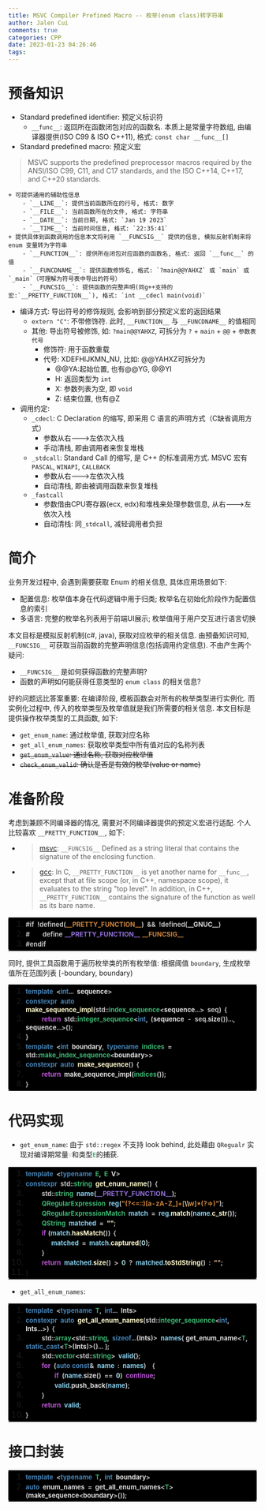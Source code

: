 ```yaml
---
title: MSVC Compiler Prefined Macro -- 枚举(enum class)转字符串
author: Jalen Cui
comments: true
categories: CPP
date: 2023-01-23 04:26:46
tags:
---
```


# 预备知识  

<!--
> block reference used head of paragragh, and can be nested.
-->
* Standard predefined identifier: 预定义标识符  
    + `__func__`: 返回所在函数闭包对应的函数名. 本质上是常量字符数组, 由编译器提供(ISO C99 & ISO C++11), 格式: `const char __func__[]`
* Standard predefined macro: 预定义宏
> MSVC supports the predefined preprocessor macros required by the ANSI/ISO C99, C11, and C17 standards, and the ISO C++14, C++17, and C++20 standards. 

    + 可提供通用的辅助性信息
        - `__LINE__`: 提供当前函数所在的行号, 格式: 数字
        - `__FILE__`: 当前函数所在的文件, 格式: 字符串
        - `__DATE__`: 当前日期, 格式: `Jan 19 2023`
        - `__TIME__`: 当前时间信息, 格式: `22:35:41`
    + 提供具体到函数调用的信息本文将利用 `__FUNCSIG__` 提供的信息, 模拟反射机制来将 enum 变量转为字符串 
        - `__FUNCTION__`: 提供所在闭包对应函数的函数名, 格式: 返回 `__func__` 的值
        - `__FUNCDNAME__`: 提供函数修饰名, 格式: `?main@@YAHXZ` 或 `main` 或 `_main`（可理解为符号表中导出的符号）
        - `__FUNCSIG__`: 提供函数的完整声明(同g++支持的宏:`__PRETTY_FUNCTION__`), 格式: `int __cdecl main(void)`
* 编译方式: 导出符号的修饰规则, 会影响到部分预定义宏的返回结果
    + `extern "C"`: 不带修饰符. 此时, `__FUNCTION__` 与 `__FUNCDNAME__` 的值相同 
    + 其他: 导出符号被修饰, 如: `?main@@YAHXZ`, 可拆分为 `?` + `main` + `@@` + `参数表代号`
        - 修饰符: 用于函数重载
        - 代号: XDEFHIJKMN_NU, 比如: @@YAHXZ可拆分为
            - @@YA:起始位置, 也有@@YG, @@YI
            - H: 返回类型为 `int`
            - X: 参数列表为空, 即 `void`
            - Z: 结束位置, 也有@Z
* 调用约定:   
    + `_cdecl`: C Declaration 的缩写, 即采用 C 语言的声明方式（C缺省调用方式）  
        - 参数从右--->左依次入栈
        - 手动清栈, 即由调用者来恢复堆栈
    + `_stdcall`: Standard Call 的缩写, 是 C++ 的标准调用方式. MSVC 宏有 `PASCAL`, `WINAPI`, `CALLBACK` 
        - 参数从右--->左依次入栈
        - 自动清栈, 即由被调用函数来恢复堆栈
    + `_fastcall`
        - 参数借由CPU寄存器(ecx, edx)和堆栈来处理参数信息, 从右--->左依次入栈
        - 自动清栈: 同`_stdcall`, 减轻调用者负担
# 简介  
业务开发过程中, 会遇到需要获取 <krd>Enum</krd> 的相关信息, 具体应用场景如下: 
* 配置信息: 枚举值本身在代码逻辑中用于归类; 枚举名在初始化阶段作为配置信息的索引
* 多语言: 完整的枚举名列表用于前端UI展示; 枚举值用于用户交互进行语言切换  

本文目标是模拟反射机制(c#, java), 获取对应枚举的相关信息. 由预备知识可知, `__FUNCSIG__` 可获取当前函数的完整声明信息(包括调用约定信息). 不由产生两个疑问: 
* `__FUNCSIG__` 是如何获得函数的完整声明?
* 函数的声明如何能获得任意类型的 `enum class` 的相关信息?  

好的问题远比答案重要: 在编译阶段, 模板函数会对所有的枚举类型进行实例化. 而实例化过程中, 传入的枚举类型及枚举值就是我们所需要的相关信息. 本文目标是提供操作枚举类型的工具函数, 如下:
* `get_enum_name`: 通过枚举值, 获取对应名称
* `get_all_enum_names`: 获取枚举类型中所有值对应的名称列表
* ~~`get_enum_value`: 通过名称, 获取对应枚举值~~
* ~~`check_enum_valid`: 确认是否是有效的枚举(value or name)~~
# 准备阶段
考虑到兼顾不同编译器的情况, 需要对不同编译器提供的预定义宏进行适配. 个人比较喜欢 `__PRETTY_FUNCTION__`, 如下:   
* > [msvc](https://learn.microsoft.com/en-us/cpp/preprocessor/predefined-macros?view=msvc-170): `__FUNCSIG__` Defined as a string literal that contains the signature of the enclosing function.
* > [gcc](https://gcc.gnu.org/onlinedocs/gcc/Function-Names.html): In C, `__PRETTY_FUNCTION__` is yet another name for `__func__`, except that at file scope (or, in C++, namespace scope), it evaluates to the string "top level". In addition, in C++, `__PRETTY_FUNCTION__` contains the signature of the function as well as its bare name.  

<table style="margin-bottom: 8px;">
    <tbody>
        <tr style="border: none">
            <td style="background: black; border: none; width: 100vw; border-radius: 4px">
                <ol style="margin:0;">
                    <li align="left"><b>
                        <font size=2 color=silver>#if&ensp;!defined(</font><font size=2 color=peru>__PRETTY_FUNCTION__</font><font size=2 color=silver>)&ensp;&&&ensp;!defined(</font><font size=2 color=gainsboro>__GNUC__</font><font size=2 color=silver>)</font>
                    </b></li>
                    <li align="left"><b>
                        <font size=2 color=silver>#&emsp;&emsp;define</font>
                        <font size=2 color=mediumpurple>__PRETTY_FUNCTION__</font>
                        <font size=2 color=peru>__FUNCSIG__</font>
                    </b></li>
                    <li align="left"><b>
                        <font size=2 color=silver>#endif</font>
                    </b></li>
                </ol>
            </td>
        </tr>
    </tbody>
</table>  

同时, 提供工具函数用于遍历枚举类的所有枚举值: 根据阈值 `boundary`, 生成枚举值所在范围列表 [-boundary, boundary)  

<table style="margin-top: 8px">
    <tbody>
        <tr style="border: none">
            <td style="background: black; border: none; width: 100vw; border-radius: 4px">
                <ol style="margin:0;">
                        <li align="left"><b>
                        <font size=2 color=steelblue>template</font><font size=2 color=silver>&ensp;<</font><font size=2 color=steelblue>int</font><font size=2 color=silver>...</font><font size=2 color=gainsboro>&ensp;sequence</font><font size=2 color=silver>></font>
                    </b></li>
                    <li align="left"><b>
                        <font size=2 color=steelblue>constexpr&ensp;auto</font><font size=2 color=lemonchiffon>&ensp;make_sequence_impl</font><font size=2 color=silver>(std::</font><font size=2 color=mediumseagreen>index_sequence</font><font size=2 color=silver><</font><font size=2 color=gainsboro>sequence</font><font size=2 color=silver>...>&ensp;seq)&ensp;{</font>
                    </b></li>
                    <li><b>
                        <font size=2 color=mediumorchid>&emsp;&emsp;&ensp;return</font><font size=2 color=silver>&ensp;std::</font><font size=2 color=mediumseagreen>integer_sequence</font><font size=2 color=silver><</font><font size=2 color=steelblue>int</font><font size=2 color=silver>,&ensp;(</font><font size=2 color=gainsboro>sequence&ensp;-</font><font size=2 color=silver>&ensp;seq.</font><font size=2 color=gainsboro>size</font><font size=2 color=silver>())...,</font><font size=2 color=gainsboro>&ensp;sequence</font><font size=2 color=silver>...>();</font>
                    </b></li>
                    <li align="left"><b>
                        <font size=2 color=silver>}</font>
                    </b></li>                       
                    <li align="left"><b>
                        <font size=2 color=steelblue>template</font><font size=2 color=silver>&ensp;<</font><font size=2 color=steelblue>int</font><font size=2 color=gainsboro>&ensp;boundary</font><font size=2 color=silver>,</font><font size=2 color=steelblue>&ensp;typename</font><font size=2 color=mediumseagreen>&ensp;indices</font><font size=2 color=silver>&ensp;=&ensp;std::</font><font size=2 color=mediumseagreen>make_index_sequence</font><font size=2 color=silver><</font><font size=2 color=gainsboro>boundary</font><font size=2 color=silver>>></font>
                    </b></li>
                    <li align="left"><b>
                        <font size=2 color=steelblue>constexpr&ensp;auto</font><font size=2 color=lemonchiffon>&ensp;make_sequence</font><font size=2 color=silver>()&ensp;{</font>
                    </b></li>
                    <li align="left"><b>
                        <font size=2 color=mediumorchid>&emsp;&emsp;&ensp;return</font><font size=2 color=gainsboro>&ensp;make_sequence_impl</font><font size=2 color=silver>(</font><font size=2 color=mediumseagreen>indices</font><font size=2 color=silver>());</font>
                    </b></li>
                    <li align="left"><b>
                        <font size=2 color=silver>}</font>
                    </b></li>
                </ol>
            </td>
        </tr>
    </tbody>
</table>  

# 代码实现
* `get_enum_name`: 由于 `std::regex` 不支持 look behind, 此处藉由 `QRegualr` 实现对编译期常量<b><font color=gainsboro>`V`</font></b>和类型<b><font color=mediumseagreen>`E`</font></b>的捕获.

<table>
    <tbody>
        <tr style="border: none">
            <td style="background: black; border: none; width: 100vw; border-radius: 4px">
                <ol style="margin:0;">
                    <li><b>
                        <font size=2 color=steelblue>template</font><font size=2 color=silver>&ensp;<</font><font size=2 color=steelblue>typename</font><font size=2 color=MediumSeaGreen>&ensp;E</font><font size=2 color=silver>,</font><font size=2 color=MediumSeaGreen>&ensp;E</font><font size=2 color=gainsboro>&ensp;V</font><font size=2 color=silver>></font>
                    </b></li>
                    <li align="left"><b>
                        <font size=2 color=steelblue>constexpr</font><font size=2 color=silver>&ensp;std::</font><font size=2 color=MediumSeaGreen>string</font><font size=2 color=LemonChiffon>&ensp;get_enum_name</font><font size=2 color=silver>()&ensp;{</font>
                    </b></li>
                    <b><li align="left">
                        <font size=2 color=silver>&emsp;&emsp;&ensp;std::</font><font size=2 color=mediumseagreen>string</font><font size=2 color=skyblue>&ensp;name</font><font size=2 color=silver>(</font><font size=2 color=mediumpurple>__PRETTY_FUNCTION__</font><font size=2 color=silver>);</font>
                    </b></li>
                    <b><li align="left">
                        <font size=2 color=mediumseagreen>&emsp;&emsp;&ensp;QRegularExpression</font><font size=2 color=skyblue>&ensp;reg</font><font size=2 color=silver>(</font><font size=2 color=peru>"(?<=::)[a-zA-Z_]+[</font><font size=2 color=navajowhite>\\</font><font size=2 color=peru>w]*(?=>)"</font><font size=2 color=silver>);</font>
                    </b></li>
                    <li><b>
                        <font size=2 color=mediumseagreen>&emsp;&emsp;&ensp;QRegularExpressionMatch</font><font size=2 color=skyblue>&ensp;match</font><font size=2 color=silver>&ensp;=</font><font size=2 color=skyblue>&ensp;reg</font><font size=2 color=silver>.</font><font size=2 color=lemonchiffon>match</font><font size=2 color=silver>(</font><font size=2 color=skyblue>name</font><font size=2 color=silver>.</font><font size=2 color=lemonchiffon>c_str</font><font size=2 color=silver>());</font>
                    </b></li>
                    <li><b>
                        <font size=2 color=mediumseagreen>&emsp;&emsp;&ensp;QString</font><font size=2 color=skyblue>&ensp;matched</font><font size=2 color=silver>&ensp;=</font><font size=2 color=lemonchiffon>&ensp;""</font><font size=2 color=silver>;</font>
                    </b></li>
                    <li><b>
                        <font size=2 color=mediumorchid>&emsp;&emsp;&ensp;if</font>
                        <font size=2 color=silver>(</font><font size=2 color=skyblue>match</font><font size=2 color=silver>.</font><font size=2 color=lemonchiffon>hasMatch</font><font size=2 color=silver>())&ensp;{</font>
                    </b></li>
                    <li><b>
                        <font size=2 color=skyblue>&emsp;&emsp;&emsp;&emsp;matched</font><font size=2 color=silver>&ensp;=</font><font size=2 color=skyblue>&ensp;match</font><font size=2 color=silver>.</font><font size=2 color=lemonchiffon>captured</font><font size=2 color=silver>(</font><font size=2 color=powderblue>0</font><font size=2 color=silver>);</font>
                    </b></li>
                    <li><b>
                        <font size=2 color=silver>&emsp;&emsp;&ensp;}</font>
                    </b></li>
                    <li><b>
                        <font size=2 color=mediumorchid>&emsp;&emsp;&ensp;return</font><font size=2 color=skyblue>&ensp;matched</font><font size=2 color=silver>.</font><font size=2 color=lemonchiffon>size</font><font size=2 color=silver>()&ensp;></font><font size=2 color=powderblue>&ensp;0</font><font size=2 color=silver>&ensp;?</font><font size=2 color=skyblue>&ensp;matched</font><font size=2 color=silver>.</font><font size=2 color=lemonchiffon>toStdString</font><font size=2 color=silver>()&ensp;:</font><font size=2 color=burlywood>&ensp;""</font><font size=2 color=silver>;</font>
                    </b></li>
                    <li><b>
                        <font size=2 colro=silver>}</font>
                    </b></li>
                </ol>
            </td>
        </tr>
    </tbody>
</table>  

* `get_all_enum_names`:  

<table>
    <tbody>
        <tr style="border: none">
            <td style="background: black; border: none; width: 100vw; border-radius: 4px">
                <ol style="margin:0;">
                    <li><b>
                        <font size=2 color=steelblue>template</font><font size=2 color=silver>&ensp;<</font><font size=2 color=steelblue>typename</font><font size=2 color=mediumseagreen>&ensp;T</font><font size=2 color=silver>,</font><font size=2 color=steelblue>&ensp;int</font><font size=2 color=silver>...</font><font size=2 color=gainsboro>&ensp;Ints</font><font size=2 color=silver>></font>
                    </b></li>
                    <li><b>
                        <font size =2 color=steelblue>constexpr&ensp;auto</font><font size =2 color=lemonchiffon>&ensp;get_all_enum_names</font><font size =2 color=silver>(std::</font><font size =2 color=mediumseagreen>integer_sequence</font><font size =2 color=silver><</font><font size =2 color=steelblue>int</font><font size=2 color=silver>,</font><font size=2 color=gainsboro>&ensp;Ints</font><font size=2 color=silver>...>)&ensp;{</font>
                    </b></li>
                    <li><b>
                        <font size=2 color=silver>&emsp;&emsp;&ensp;std::</font><font size=2 color=mediumseagreen>array</font><font size=2 color=silver><</font><font size=2 color=silver>std::</font><font size=2 color=mediumseagreen>string</font><font size=2 color=silver>,</font><font size=2 color=steelblue>&ensp;sizeof</font><font size=2 color=silver>...(</font><font size=2 color=gainsboro>Ints</font><font size=2 color=silver>)></font><font size=2 color=skyblue>&ensp;names</font><font size=2 color=silver>{</font><font size=2 color=gainsboro>&nbsp;get_enum_name</font><font size=2 color=silver><</font><font size=2 color=mediumseagreen>T</font><font size=2 color=silver>,</font><font size=2 color=steelblue>&ensp;static_cast</font><font size=2 color=silver><</font><font size=2 color=mediumseagreen>T</font><font size=2 color=silver>>(</font><font size=2 color=gainsboro>Ints</font><font size=2 color=silver>)>()...&nbsp;};</font>
                    </b></li>
                    <li><b>
                        <font size=2 color=silver>&emsp;&emsp;&ensp;std::</font><font size=2 color=mediumseagreen>vector</font><font size=2 color=silver><</font><font size=2 color=silver>std::</font><font size=2 color=mediumseagreen>string</font><font size=2 color=silver>></font><font size=2 color=skyblue>&ensp;valid</font><font size=2 color=silver>{};</font>
                    </b></li>
                    <li><b>
                        <font size=2 color=mediumorchid>&emsp;&emsp;&ensp;for</font><font size=2 color=silver>&ensp;(</font><font size=2 color=steelblue>auto const</font><font size=2 color=silver>&</font><font size=2 color=skyblue>&ensp;name</font><font size=2 color=silver>&ensp;:</font><font size=2 color=skyblue>&ensp;names</font><font size=2 color=silver>)&emsp;{</font>
                    </b></li>
                    <li><b>
                        <font size=2 color=mediumorchid>&emsp;&emsp;&emsp;&emsp;&ensp;if</font><font size=2 color=silver>&ensp;(</font><font size=2 color=skyblue>name</font><font size=2 color=silver>.</font><font size=2 color=gainsboro>size</font><font size=2 color=silver>()&ensp;==</font><font size=2 color=powderblue>&ensp;0</font><font size=2 color=silver>)</font><font size=2 color=mediumorchid>&ensp;continue</font><font size=2 color=silver>;</font>
                    </b></li>
                     <li><b>
                        <font size=2 color=skyblue>&emsp;&emsp;&emsp;&emsp;&ensp;valid</font><font size=2 color=silver>.</font><font size=2 color=gainsboro>push_back</font><font size=2 color=silver>(</font><font size=2 color=skyblue>name</font><font size=2 color=silver>);</font>
                    </b></li>               
                    <li><b>
                        <font size=2 color=silver>&emsp;&emsp;&ensp;}</font>
                    </b></li>
                    <li><b>
                        <font size=2 color=mediumorchid>&emsp;&emsp;&ensp;return</font><font size=2 color=skyblue>&ensp;valid</font><font size=2 color=silver>;</font>
                    </b></li>
                    <li><b>
                         <font size=2 color=silver>}</font>
                   </b></li>
                </ol>
            </td>
        </tr>
    </tbody>
</table>  

# 接口封装
<table>
    <tbody>
        <tr style="border: none">
            <td style="background: black; border: none; width: 100vw; border-radius: 4px">
                <ol style="margin:0;">
                    <li><b>
                        <font size=2 color=steelblue>template</font><font size=2 color=silver>&ensp;<</font><font size=2 color=steelblue>typename</font><font size=2 color=mediumseagreen>&ensp;T</font><font size=2 color=silver>,</font><font size=2 color=steelblue>&ensp;int</font><font size=2 color=gainsboro>&ensp;boundary</font><font size=2 color=silver>></font>
                    </b></li>
                    <li><b>
                        <font size=2 color=steelblue>auto</font><font size=2 color=gainsboro>&ensp;enum_names</font><font size=2 color=silver>&ensp;=</font><font size =2 color=gainsboro>&ensp;get_all_enum_names</font><font size =2 color=silver><</font><font size =2 color=mediumseagreen>T</font><font size =2 color=silver>>(</font><font size=2 color=gainsboro>make_sequence</font><font size=2 color=silver><</font><font size=2 color=gainsboro>boundary</font><font size=2 color=silver>>());</font>
                    </b></li>
                </ol>
            </td>
        </tr>
    </tbody>
</table>  
